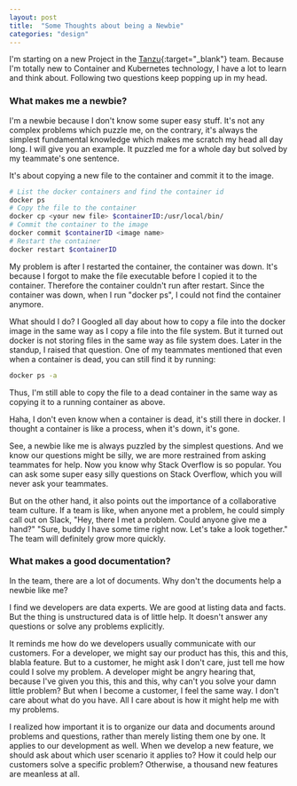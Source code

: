 ```yaml
---
layout: post
title:  "Some Thoughts about being a Newbie"
categories: "design"
---
```


I'm starting on a new Project in the [Tanzu](https://tanzu.vmware.com/tanzu){:target="_blank"} team. Because I'm totally new to Container and Kubernetes technology, I have a lot to learn and think about. Following two questions keep popping up in my head.

### What makes me a newbie?

I'm a newbie because I don't know some super easy stuff. It's not any complex problems which puzzle me, on the contrary, it's always the simplest fundamental knowledge which makes me scratch my head all day long. I will give you an example. It puzzled me for a whole day but solved by my teammate's one sentence.

It's about copying a new file to the container and commit it to the image.

```bash
# List the docker containers and find the container id
docker ps
# Copy the file to the container
docker cp <your new file> $containerID:/usr/local/bin/
# Commit the container to the image
docker commit $containerID <image name>
# Restart the container
docker restart $containerID
```

My problem is after I restarted the container, the container was down. It's because I forgot to make the file executable before I copied it to the container. Therefore the container couldn't run after restart. Since the container was down, when I run "docker ps", I could not find the container anymore.

What should I do? I Googled all day about how to copy a file into the docker image in the same way as I copy a file into the file system. But it turned out docker is not storing files in the same way as file system does. Later in the standup, I raised that question. One of my teammates mentioned that even when a container is dead, you can still find it by running:

```bash
docker ps -a
```

Thus, I'm still able to copy the file to a dead container in the same way as copying it to a running container as above. 

Haha, I don't even know when a container is dead, it's still there in docker. I thought a container is like a process, when it's down, it's gone.

See, a newbie like me is always puzzled by the simplest questions. And we know our questions might be silly, we are more restrained from asking teammates for help. Now you know why Stack Overflow is so popular. You can ask some super easy silly questions on Stack Overflow, which you will never ask your teammates. 

But on the other hand, it also points out the importance of a collaborative team culture. If a team is like, when anyone met a problem, he could simply call out on Slack, "Hey, there I met a problem. Could anyone give me a hand?" "Sure, buddy I have some time right now. Let's take a look together." The team will definitely grow more quickly.

### What makes a good documentation?

In the team, there are a lot of documents. Why don't the documents help a newbie like me?

I find we developers are data experts. We are good at listing data and facts. But the thing is unstructured data is of little help. It doesn't answer any questions or solve any problems explicitly.

It reminds me how do we developers usually communicate with our customers. For a developer, we might say our product has this, this and this, blabla feature. But to a customer, he might ask I don't care, just tell me how could I solve my problem. A developer might be angry hearing that, because I've given you this, this and this, why can't you solve your damn little problem? But when I become a customer, I feel the same way. I don't care about what do you have. All I care about is how it might help me with my problems.

I realized how important it is to organize our data and documents around problems and questions, rather than merely listing them one by one. It applies to our development as well. When we develop a new feature, we should ask about which user scenario it applies to? How it could help our customers solve a specific problem? Otherwise, a thousand new features are meanless at all.